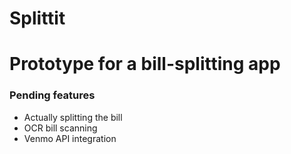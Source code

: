 Splittit
===============================

# Prototype for a bill-splitting app

### Pending features
* Actually splitting the bill
* OCR bill scanning
* Venmo API integration

